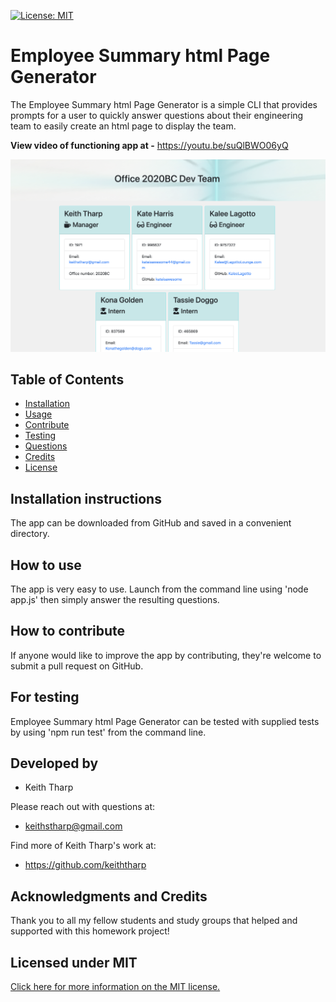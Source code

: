   [![License: MIT](https://img.shields.io/badge/License-MIT-yellow.svg)](https://opensource.org/licenses/MIT)
  # Employee Summary html Page Generator

  The Employee Summary html Page Generator is a simple CLI that provides prompts for a user to quickly answer questions about their engineering team to easily create an html page to display the team.

**View video of functioning app at -** https://youtu.be/suQlBWO06yQ

![Employee Summary html Page Generator screen shot](./Assets/Employee-Summary-html-Page-Generator.png)

## Table of Contents
- [Installation](#Installation-instructions)
- [Usage](#How-to-use)
- [Contribute](#How-to-contribute)
- [Testing](#For-testing)
- [Questions](#Developed-by)
- [Credits](#Acknowledgments-and-Credits)
- [License](#Licensed-under-MIT)

## Installation instructions
The app can be downloaded from GitHub and saved in a convenient directory.

## How to use
The app is very easy to use. Launch from the command line using 'node app.js' then simply answer the resulting questions.

## How to contribute
If anyone would like to improve the app by contributing, they're welcome to submit a pull request on GitHub.

## For testing
Employee Summary html Page Generator can be tested with supplied tests by using 'npm run test' from the command line.

## Developed by
- Keith Tharp

Please reach out with questions at:
  - keithstharp@gmail.com

Find more of Keith Tharp's work at:
  - https://github.com/keiththarp

## Acknowledgments and Credits
Thank you to all my fellow students and study groups that helped and supported with this homework project!

## Licensed under MIT
[Click here for more information on the MIT license.](https://choosealicense.com/licenses/mit/)
